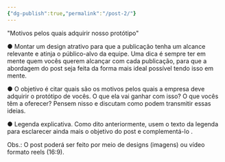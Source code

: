 ```yaml
---
{"dg-publish":true,"permalink":"/post-2/"}
---
```


"Motivos pelos quais adquirir nosso protótipo"

● Montar um design atrativo para que a publicação tenha um alcance relevante e
atinja o público-alvo da equipe. Uma dica é sempre ter em mente quem vocês
querem alcançar com cada publicação, para que a abordagem do post seja feita da
forma mais ideal possível tendo isso em mente.

● O objetivo é citar quais são os motivos pelos quais a empresa deve adquirir o
protótipo de vocês. O que ela vai ganhar com isso? O que vocês têm a oferecer?
Pensem nisso e discutam como podem transmitir essas ideias.

● Legenda explicativa. Como dito anteriormente, usem o texto da legenda para
esclarecer ainda mais o objetivo do post e complementá-lo .

Obs.: O post poderá ser feito por meio de designs (imagens) ou vídeo formato reels (16:9).